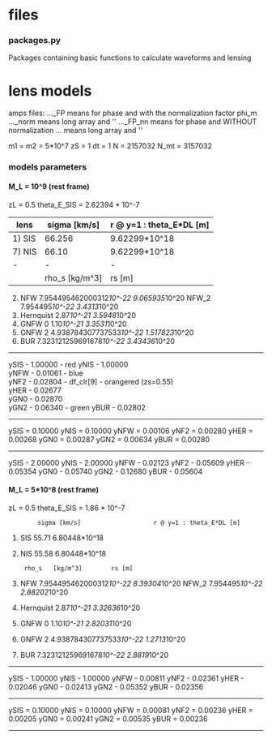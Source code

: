 # files

### packages.py
Packages containing basic functions to calculate waveforms and lensing

# lens models

amps files: ..._FP    means for phase  and with the normalization factor phi_m
            ..._norm  means long array and                ''
            ..._FP_nn means for phase  and WITHOUT normalization
            ...       means long array and         ''


m1 = m2 = 5*10^7
zS = 1
dt = 1
N = 2157032
N_mt = 3157032

### models parameters

#### M_L = 10^9 (rest frame)

zL = 0.5
theta_E_SIS = 2.62394 * 10^-7
		
 lens |sigma [km/s]| r @ y=1 : theta_E*DL [m]
 -----|------------|-------------------------
1) SIS | 66.256 | 9.62299*10^18  
7) NIS | 66.10 | 9.62299*10^18 
-|-|-
		|rho_s	[kg/m^3]	|	rs [m]
2. NFW          7.954495462000312*10^-22        9.065935*10^20
   NFW_2        7.954495*10^-22                 3.4313*10^20
3. Hernquist	2.87*10^-21                     3.5948*10^20
4. GNFW 0	1.10*10^-21                     3.3531*10^20
5. GNFW 2	4.938784307737533*10^-22	1.517823*10^20
6. BUR          7.323121259691678*10^-22        3.43436*10^20
 
------------------

ySIS - 1.00000 - red 
yNIS - 1.00000    
yNFW - 0.01061 - blue  
yNF2 - 0.02804 - df_clr[9] - orangered (zs=0.55)  
yHER - 0.02677    
yGN0 - 0.02870    
yGN2 - 0.06340 - green
yBUR - 0.02802

------------------

ySIS = 0.10000
yNIS = 0.10000
yNFW = 0.00106
yNF2 = 0.00280
yHER = 0.00268
yGN0 = 0.00287
yGN2 = 0.00634
yBUR = 0.00280

------------------

ySIS - 2.00000
yNIS - 2.00000
yNFW - 0.02123
yNF2 - 0.05609
yHER - 0.05354
yGN0 - 0.05740
yGN2 - 0.12680
yBUR - 0.05604


#### M_L = 5*10^8 (rest frame)

zL = 0.5
theta_E_SIS = 1.86 * 10^-7
		
	        sigma [km/s]                    r @ y=1 : theta_E*DL [m]
1. SIS          55.71 	     	                6.80448*10^18  
7. NIS          55.58                           6.80448*10^18 

		rho_s	[kg/m^3]		rs [m]
2. NFW          7.954495462000312*10^-22        8.39304*10^20
   NFW_2        7.954495*10^-22                 2.88202*10^20
3. Hernquist	2.87*10^-21                     3.32636*10^20
4. GNFW 0	1.10*10^-21                     2.82031*10^20
5. GNFW 2	4.938784307737533*10^-22	1.2713*10^20
6. BUR          7.323121259691678*10^-22        2.8819*10^20

------------------

ySIS - 1.00000
yNIS - 1.00000
yNFW - 0.00811
yNF2 - 0.02361
yHER - 0.02046
yGN0 - 0.02413
yGN2 - 0.05352
yBUR - 0.02356

------------------

ySIS = 0.10000
yNIS = 0.10000
yNFW = 0.00081
yNF2 = 0.00236
yHER = 0.00205
yGN0 = 0.00241
yGN2 = 0.00535
yBUR = 0.00236

------------------
